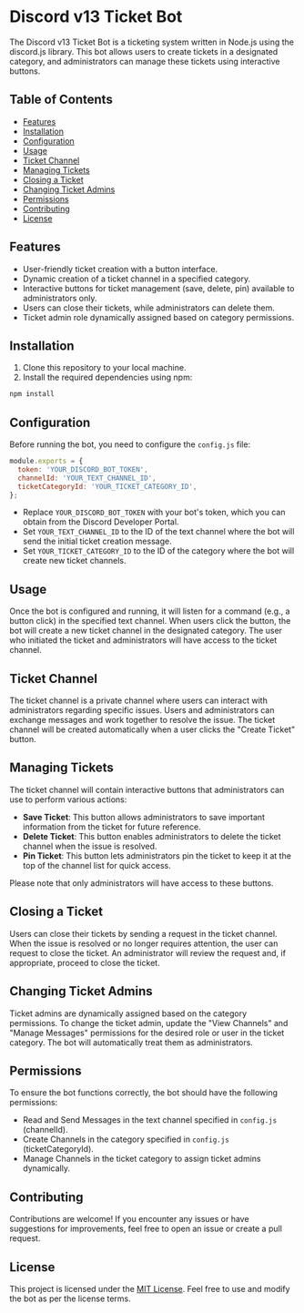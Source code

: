# Discord v13 Ticket Bot

The Discord v13 Ticket Bot is a ticketing system written in Node.js using the discord.js library. This bot allows users to create tickets in a designated category, and administrators can manage these tickets using interactive buttons.

## Table of Contents

- [Features](#features)
- [Installation](#installation)
- [Configuration](#configuration)
- [Usage](#usage)
- [Ticket Channel](#ticket-channel)
- [Managing Tickets](#managing-tickets)
- [Closing a Ticket](#closing-a-ticket)
- [Changing Ticket Admins](#changing-ticket-admins)
- [Permissions](#permissions)
- [Contributing](#contributing)
- [License](#license)

## Features

- User-friendly ticket creation with a button interface.
- Dynamic creation of a ticket channel in a specified category.
- Interactive buttons for ticket management (save, delete, pin) available to administrators only.
- Users can close their tickets, while administrators can delete them.
- Ticket admin role dynamically assigned based on category permissions.

## Installation

1. Clone this repository to your local machine.
2. Install the required dependencies using npm:

```bash
npm install
```

## Configuration

Before running the bot, you need to configure the `config.js` file:

```js
module.exports = {
  token: 'YOUR_DISCORD_BOT_TOKEN',
  channelId: 'YOUR_TEXT_CHANNEL_ID',
  ticketCategoryId: 'YOUR_TICKET_CATEGORY_ID',
};
```

- Replace `YOUR_DISCORD_BOT_TOKEN` with your bot's token, which you can obtain from the Discord Developer Portal.
- Set `YOUR_TEXT_CHANNEL_ID` to the ID of the text channel where the bot will send the initial ticket creation message.
- Set `YOUR_TICKET_CATEGORY_ID` to the ID of the category where the bot will create new ticket channels.

## Usage

Once the bot is configured and running, it will listen for a command (e.g., a button click) in the specified text channel. When users click the button, the bot will create a new ticket channel in the designated category. The user who initiated the ticket and administrators will have access to the ticket channel.

## Ticket Channel

The ticket channel is a private channel where users can interact with administrators regarding specific issues. Users and administrators can exchange messages and work together to resolve the issue. The ticket channel will be created automatically when a user clicks the "Create Ticket" button.

## Managing Tickets

The ticket channel will contain interactive buttons that administrators can use to perform various actions:

- **Save Ticket**: This button allows administrators to save important information from the ticket for future reference.
- **Delete Ticket**: This button enables administrators to delete the ticket channel when the issue is resolved.
- **Pin Ticket**: This button lets administrators pin the ticket to keep it at the top of the channel list for quick access.

Please note that only administrators will have access to these buttons.

## Closing a Ticket

Users can close their tickets by sending a request in the ticket channel. When the issue is resolved or no longer requires attention, the user can request to close the ticket. An administrator will review the request and, if appropriate, proceed to close the ticket.

## Changing Ticket Admins

Ticket admins are dynamically assigned based on the category permissions. To change the ticket admin, update the "View Channels" and "Manage Messages" permissions for the desired role or user in the ticket category. The bot will automatically treat them as administrators.

## Permissions

To ensure the bot functions correctly, the bot should have the following permissions:

- Read and Send Messages in the text channel specified in `config.js` (channelId).
- Create Channels in the category specified in `config.js` (ticketCategoryId).
- Manage Channels in the ticket category to assign ticket admins dynamically.

## Contributing

Contributions are welcome! If you encounter any issues or have suggestions for improvements, feel free to open an issue or create a pull request.

## License

This project is licensed under the [MIT License](LICENSE). Feel free to use and modify the bot as per the license terms.